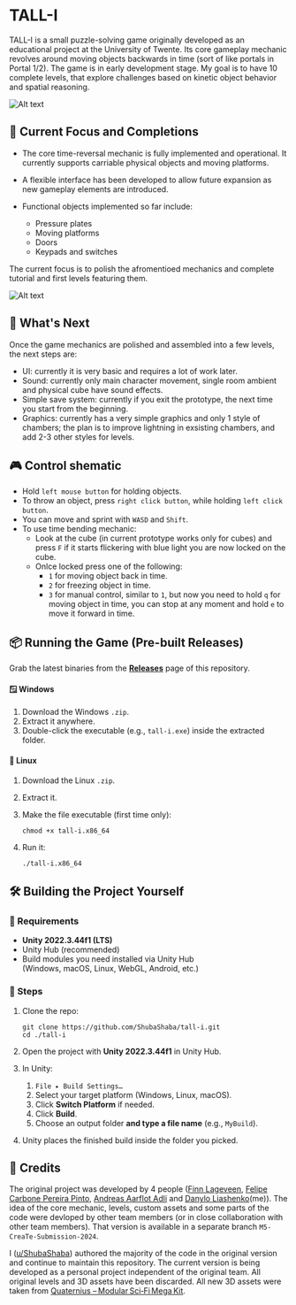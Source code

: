 # TALL-I

TALL-I is a small puzzle-solving game originally developed as an educational project at the University of Twente. Its core gameplay mechanic revolves around moving objects backwards in time (sort of like portals in Portal 1/2). The game is in early development stage. My goal is to have 10 complete levels, that explore challenges based on kinetic object behavior and spatial reasoning. 

![Alt text](/Screenshots/{5699C62C-5232-4AEB-9219-D548E810A213}.png "First chamber: cube and a pressure plate")

## 📄 Current Focus and Completions

- The core time-reversal mechanic is fully implemented and operational. It currently supports carriable physical objects and moving platforms.

- A flexible interface has been developed to allow future expansion as new gameplay elements are introduced.

- Functional objects implemented so far include: 
	- Pressure plates
	- Moving platforms
	- Doors
	- Keypads and switches

The current focus is to polish the afromentioed mechanics and complete tutorial and first levels featuring them.

![Alt text](/Screenshots/{F86140D5-00FA-4B11-A096-4554D5488178}.png "Time bending mechnaic: a cube is frozen in time")

## 🚩 What's Next
Once the game mechanics are polished and assembled into a few levels, the next steps are:
- UI: currently it is very basic and requires a lot of work later.
- Sound: currently only main character movement, single room ambient and physical cube have sound effects.
- Simple save system: currently if you exit the prototype, the next time you start from the beginning.
- Graphics: currently has a very simple graphics and only 1 style of chambers; the plan is to improve lightning in exsisting chambers, and add 2-3 other styles for levels.

## 🎮 Control shematic 

- Hold ```left mouse button``` for holding objects.
- To throw an object, press ```right click button```, while holding ```left click button```.	
- You can move and sprint with ```WASD``` and ```Shift```.
- To use time bending mechanic: 
	- Look at the cube (in current prototype works only for cubes) and press ```F``` if it starts flickering with blue light you are now locked on the cube.
	- Onlce locked press one of the following: 
		- ```1``` for moving object back in time. 
		- ```2``` for freezing object in time. 
		- ```3``` for manual control, similar to ```1```, but now you need to hold ```q``` for moving object in time, you can stop at any moment and hold ```e``` to move it forward in time.

## 📦 Running the Game (Pre-built Releases)

Grab the latest binaries from the **[Releases](https://github.com/ShubaShaba/tall-i/releases)** page of this repository.

#### 🪟 Windows
1. Download the Windows `.zip`.
2. Extract it anywhere.
3. Double-click the executable (e.g., `tall-i.exe`) inside the extracted folder.

#### 🐧 Linux
1. Download the Linux `.zip`.
2. Extract it.
3. Make the file executable (first time only):

       chmod +x tall-i.x86_64

4. Run it:

       ./tall-i.x86_64

## 🛠️ Building the Project Yourself

### 🧰 Requirements
- **Unity 2022.3.44f1 (LTS)**
- Unity Hub (recommended)
- Build modules you need installed via Unity Hub  
  (Windows, macOS, Linux, WebGL, Android, etc.)

### 🔧 Steps

1. Clone the repo:

       git clone https://github.com/ShubaShaba/tall-i.git
       cd ./tall-i

2. Open the project with **Unity 2022.3.44f1** in Unity Hub.

3. In Unity:

   1. `File ▸ Build Settings…`
   2. Select your target platform (Windows, Linux, macOS).
   3. Click **Switch Platform** if needed.
   4. Click **Build**.
   5. Choose an output folder **and type a file name** (e.g., `MyBuild`).

4. Unity places the finished build inside the folder you picked.

## 🙌 Credits

The original project was developed by 4 people ([Finn Lageveen](https://github.com/FinnJoyAlt), [Felipe Carbone Pereira Pinto](https://github.com/carbonara21), [Andreas Aarflot Adli](https://github.com/Andreas-1006) and [Danylo Liashenko](https://github.com/ShubaShaba)(me)). The idea of the core mechanic, levels, custom assets and some parts of the code were devloped by other team members (or in close collaboration with other team members). That version is available in a separate branch ```M5-CreaTe-Submission-2024```.

I ([u/ShubaShaba](https://github.com/ShubaShaba)) authored the majority of the code in the original version and continue to maintain this repository. The current version is being developed as a personal project independent of the original team. All original levels and 3D assets have been discarded. All new 3D assets were taken from [Quaternius – Modular Sci‑Fi Mega Kit](https://quaternius.com/packs/modularscifimegakit.html). 